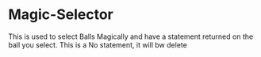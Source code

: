 # Magic-Selector
This is used to select Balls Magically and have a statement returned on the ball you select.
This is a No statement, it will bw delete
